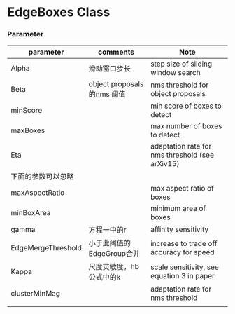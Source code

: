 # EdgeBoxes Class

### Parameter

 

| parameter          | comments                   | Note                                            |
| ------------------ | -------------------------- | ----------------------------------------------- |
| Alpha              | 滑动窗口步长               | step size of sliding window search              |
| Beta               | object proposals的nms 阈值 | nms threshold for object proposals              |
| minScore           |                            | min score of boxes to detect                    |
| maxBoxes           |                            | max number of boxes to detect                   |
| Eta                |                            | adaptation rate for nms threshold (see arXiv15) |
| 下面的参数可以忽略 |                            |                                                 |
| maxAspectRatio     |                            | max aspect ratio of boxes                       |
| minBoxArea         |                            | minimum area of boxes                           |
| gamma              | 方程一中的r                | affinity sensitivity                            |
| EdgeMergeThreshold | 小于此阈值的EdgeGroup合并  | increase to trade off accuracy for speed        |
| Kappa              | 尺度灵敏度，hb公式中的k    | scale sensitivity, see equation 3 in paper      |
| clusterMinMag      |                            | adaptation rate for nms threshold               |
|                    |                            |                                                 |

